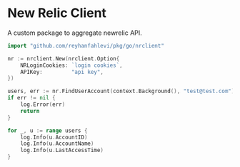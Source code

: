 # New Relic Client

A custom package to aggregate newrelic API.

```go
import "github.com/reyhanfahlevi/pkg/go/nrclient"

nr := nrclient.New(nrclient.Option{
    NRLoginCookies: `login cookies`,
    APIKey:         "api key",
})

users, err := nr.FindUserAccount(context.Background(), "test@test.com")
if err != nil {
    log.Error(err)
    return
}

for _, u := range users {
    log.Info(u.AccountID)
    log.Info(u.AccountName)
    log.Info(u.LastAccessTime)
}
```
